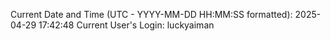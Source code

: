 Current Date and Time (UTC - YYYY-MM-DD HH:MM:SS formatted): 2025-04-29 17:42:48
Current User's Login: luckyaiman
